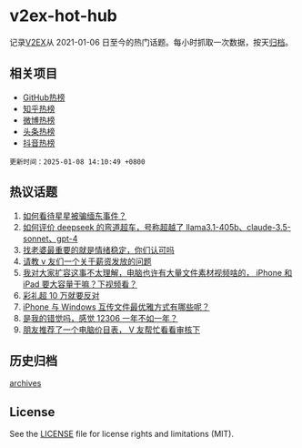 # v2ex-hot-hub

 记录[V2EX](https://www.v2ex.com/)从 2021-01-06 日至今的热门话题。每小时抓取一次数据，按天[归档](archives)。
 
 ## 相关项目

- [GitHub热榜](https://github.com/it985/github-hot-hub)
- [知乎热榜](https://github.com/it985/zhihu-hot-hub)
- [微博热榜](https://github.com/it985/weibo-hot-hub)
- [头条热榜](https://github.com/it985/toutiao-hot-hub)
- [抖音热榜](https://github.com/it985/douyin-hot-hub)


 `更新时间：2025-01-08 14:10:49 +0800`

## 热议话题

1. [如何看待星星被骗缅东事件？](https://www.v2ex.com/t/1103371)
1. [如何评价 deepseek 的弯道超车，号称超越了 llama3.1-405b、claude-3.5-sonnet、gpt-4](https://www.v2ex.com/t/1103363)
1. [找老婆最重要的就是情绪稳定，你们认可吗](https://www.v2ex.com/t/1103419)
1. [请教 v 友们一个关于薪资发放的问题](https://www.v2ex.com/t/1103279)
1. [我对大家扩容这事不太理解，电脑也许有大量文件素材视频啥的， iPhone 和 iPad 要大容量干嘛？下视频看？](https://www.v2ex.com/t/1103224)
1. [彩礼超 10 万就要反对](https://www.v2ex.com/t/1103301)
1. [iPhone 与 Windows 互传文件最优雅方式有哪些呢？](https://www.v2ex.com/t/1103274)
1. [是我的错觉吗，感觉 12306 一年不如一年？](https://www.v2ex.com/t/1103375)
1. [朋友推荐了一个电脑价目表， V 友帮忙看看审核下](https://www.v2ex.com/t/1103379)

## 历史归档

[archives](archives)

## License

See the [LICENSE](LICENSE) file for license rights and limitations (MIT).
